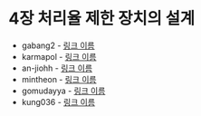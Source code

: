 # 4장 처리율 제한 장치의 설계

- gabang2 - [링크 이름]()
- karmapol - [링크 이름]()
- an-jiohh - [링크 이름]()
- mintheon - [링크 이름]()
- gomudayya - [링크 이름]()
- kung036 - [링크 이름]()
 
